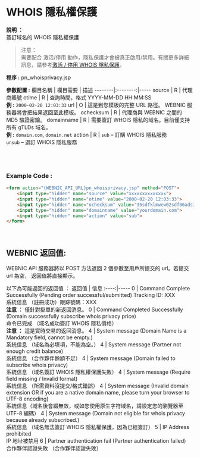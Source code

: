 # WHOIS 隱私權保護

**說明 ：** <br>
簽訂域名的 WHOIS 隱私權保護

>注意：<br>需要配合 激活/停用 動作，隱私保護才會被真正啟用/禁用。有關更多詳細訊息，請參考[激活 / 停用 WHOIS 隱私保護](24.激活停用WHOIS隐私權保護.md)。

**程序 :** pn_whoisprivacy.jsp

**參數配置 :**
欄目名稱 | 欄目需要 | 描述
--------|:--------:|-----
source | R | 代理商賬號
otime | R | 查詢時間，格式 YYYY-MM-DD HH:MM:SS <br> **例 :** `2000-02-20 12:03:33`
url | O | 這是到您模板的完整 URL 路徑。 WEBNIC 服務器將會把結果返回至此模板。
ochecksum | R | 代理商與 WEBNIC 之間的 MD5 驗證密鑰。
domainname | R | 需要簽訂 WHOIS 隱私的域名。目前僅支持所有 gTLDs 域名。 <br>**例 :** `domain.com`, `domain.net`
action | R | `sub` – 訂購 WHOIS 隱私服務<br>`unsub` – 退訂 WHOIS 隱私服務

<br><br>

### Example Code :

```HTML
<form action="{WEBNIC_API_URL}pn_whoisprivacy.jsp" method="POST"> 
    <input type="hidden" name="source" value="xxxxxxxxxxxxxx"> 
    <input type="hidden" name="otime" value="2000-02-20 12:03:33"> 
    <input type="hidden" name="ochecksum" value="35sdfklmwew02sdf06ads1asd3"> 
    <input type="hidden" name="domainname" value="yourdomain.com">
    <input type="hidden" name="action" value="sub">
</form>
```

<br>

WEBNIC 返回值:
-----
WEBNIC API 服務器將以 POST 方法返回 2 個參數至用戶所提交的 url。若提交 url 為空， 返回值將直接顯示。

以下為可能返回的返回值 ：
返回值 | 信息
:----:|-----
0 | Command Complete Successfully (Pending order successful/submitted) Tracking ID: XXX <br>系統信息 （註冊成功）跟踪號碼：XXX <br> **注意 ：** 僅針對掛單的新返回消息。
0 | Command Completed Successfully (Domain successfully subscribe whois privacy price) <br> 命令已完成 （域名成功簽訂 WHOIS 隱私價格） <br> **注意 ：** 這是實時交易的返回消息。
4 | System message (Domain Name is a Mandatory field, cannot be empty.) <br> 系統信息 （域名為必填項，不能為空。）
4 | System message (Partner not enough credit balance) <br> 系統信息 （合作夥伴餘額不足）
4 | System message (Domain failed to subscribe whois privacy) <br> 系統信息 （域名簽訂 WHOIS 隱私權保護失敗）
4 | System message (Require field missing / Invalid format) <br> 系統信息 （所需資料沒提交/格式錯誤）
4 | System message (Invalid domain extension OR if you are a native domain name, please turn your browser to UTF-8 encoding) <br> 系統信息（域名後會綴無效，或如您使用原生字符域名，請設定您的瀏覽器至UTF-8 編碼）
4 | System message (Domain not eligible for whois privacy because already subscribed.) <br> 系統信息 （域名無法簽訂 WHOIS 隱私權保護，因為已經簽訂）
5 | IP Address prohibited <br> IP 地址被禁用
6 | Partner authentication fail (Partner authentication failed) <br> 合作夥伴認證失敗 （合作夥伴認證失敗）
